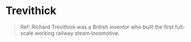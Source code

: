 # Trevithick


> Ref: Richard Trevithick was a British inventor who built the first full-scale working railway steam locomotive.